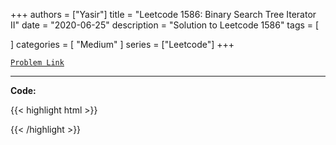 
+++
authors = ["Yasir"]
title = "Leetcode 1586: Binary Search Tree Iterator II"
date = "2020-06-25"
description = "Solution to Leetcode 1586"
tags = [
    
]
categories = [
    "Medium"
]
series = ["Leetcode"]
+++



[`Problem Link`](https://leetcode.com/problems/binary-search-tree-iterator-ii/description/)

---

**Code:**

{{< highlight html >}}

{{< /highlight >}}

